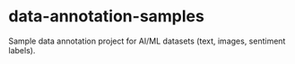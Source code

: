 # data-annotation-samples
Sample data annotation project for AI/ML datasets (text, images, sentiment labels).
